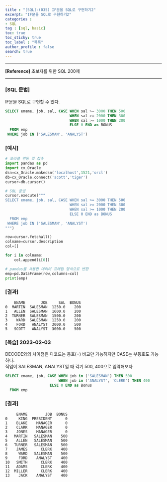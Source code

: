 ```yaml
---
title : "[SQL]-(035) IF문을 SQL로 구현하기2"
excerpt: "IF문을 SQL로 구현하기2"
categories :
- SQL
tag : [sql, basic]
toc: true
toc_sticky: true
toc_label : "목록"
author_profile : false
search: true
---
```


---
**[Reference]** 초보자를 위한 SQL 200제

---
### [SQL 문법]
IF문을 SQL로 구현할 수 있다.

```sql
SELECT ename, job, sal, CASE WHEN sal >= 3000 THEN 500
                             WHEN sal >= 2000 THEN 300
                             WHEN sal >= 1000 THEN 200
                             ELSE 0 END as BONUS
  FROM emp
 WHERE job IN ('SALESMAN', 'ANALYST')
```
### [예시]
```python
# 오라클 연동 및 접속
import pandas as pd
import cx_Oracle
dsn=cx_Oracle.makedsn('localhost',1521,'orcl')
db=cx_Oracle.connect('scott','tiger')
cursor=db.cursor()

# SQL 문법
cursor.execute("""
SELECT ename, job, sal, CASE WHEN sal >= 3000 THEN 500
                             WHEN sal >= 2000 THEN 300
                             WHEN sal >= 1000 THEN 200
                             ELSE 0 END as BONUS
  FROM emp
 WHERE job IN ('SALESMAN', 'ANALYST')
""")

row=cursor.fetchall()
colname=cursor.description
col=[]

for i in colname:
    col.append(i[0])

# pandas를 사용한 데이터 프레임 형식으로 변환
emp=pd.DataFrame(row,columns=col)
print(emp)
```
### [결과]
        ENAME       JOB     SAL  BONUS
    0  MARTIN  SALESMAN  1250.0    200
    1   ALLEN  SALESMAN  1600.0    200
    2  TURNER  SALESMAN  1500.0    200
    3    WARD  SALESMAN  1250.0    200
    4    FORD   ANALYST  3000.0    500
    5   SCOTT   ANALYST  3000.0    500

### [복습] 2023-02-03
DECODE와의 차이점은 디코드는 등호(=) 비교만 가능하지만 CASE는 부등호도 가능하다.  
직업이 SALESMAN, ANALYST일 때 각기 500, 400으로 입력해보자

```sql
SELECT ename, job, CASE WHEN job in ('SALESMAN') THEN 500
                        WHEN job in ('ANALYST', 'CLERK') THEN 400
                    ELSE 0 END as Bonus
  FROM emp
```

### [결과]
         ENAME        JOB  BONUS
    0     KING  PRESIDENT      0
    1    BLAKE    MANAGER      0
    2    CLARK    MANAGER      0
    3    JONES    MANAGER      0
    4   MARTIN   SALESMAN    500
    5    ALLEN   SALESMAN    500
    6   TURNER   SALESMAN    500
    7    JAMES      CLERK    400
    8     WARD   SALESMAN    500
    9     FORD    ANALYST    400
    10   SMITH      CLERK    400
    11   ADAMS      CLERK    400
    12  MILLER      CLERK    400
    13    JACK    ANALYST    400